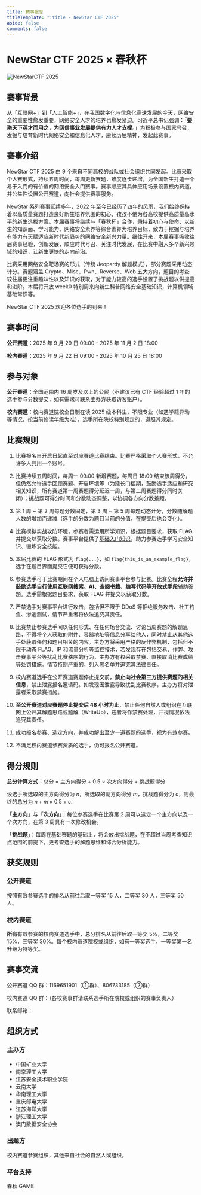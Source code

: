 ```yaml
---
title: 赛事信息
titleTemplate: ":title - NewStar CTF 2025"
aside: false
comments: false
---
```


<script setup>
import Container from '@/components/docs/Container.vue'
import Link from '@/components/docs/Link.vue'
import Text from '@/components/docs/NonTextDetectable.vue'
</script>

# NewStar CTF 2025 × 春秋杯

![NewStarCTF 2025](/assets/images/banner-2025.png)

## 赛事背景

从「互联网+」到「人工智能+」，在我国数字化与信息化高速发展的今天，网络安全的重要性愈发重要，网络安全人才的培养也愈发紧迫。习近平总书记强调：「**要聚天下英才而用之，为网信事业发展提供有力人才支撑**。」为积极参与国家号召，发掘与培育新时代网络安全和信息化人才，赓续历届精神，发起此赛事。

## 赛事介绍

NewStar CTF 2025 由 9 个来自不同高校的战队或社会组织共同发起。比赛采取个人赛形式，持续五周时间，每周更新赛题，难度逐步递增，为全国新生打造一个易于入门的有价值的网络安全入门赛事。赛事顺应其具体应用场景设置校内赛道，并公益性设置公开赛道，向社会提供赛事服务。

NewStar 系列赛事延续多年，2022 年至今已经历了四年的风雨，我们始终保持着以高质量赛题打造良好新生培养氛围的初心，孜孜不倦为各高校提供高质量高水平的新生选拔方案。本届赛事将继续与「春秋杯」合作，秉持着初心与使命、以新生的知识面、学习能力、网络安全素养等综合素养为培养目标，致力于挖掘与培养有能力有天赋适应新时代新趋势的网络安全新兴力量。继往开来，本届赛事吸收往届赛事经验，创新发展，顺应时代号召、关注时代发展，在比赛中融入多个新兴领域的知识，让新生更快的走向前沿。

比赛采用网络安全靶场赛的形式<span data-desc>（传统 Jeopardy 解题模式）</span>，部分赛题采用动态计分。赛题涵盖 Crypto、Misc、Pwn、Reverse、Web 五大方向，题目的考查较往届更注重趣味性以及知识的获取，对于能力较高的选手设置了挑战题以供提高和进阶。本届将开放 week0 特别周来向新生科普网络安全基础知识，计算机领域基础常识等。

NewStar CTF 2025 欢迎各位选手的到来！

## 赛事时间<Text class='desc-text' fontSize='18px' fontWeight='500' content='（GMT+0800 中国标准时间）' />

<strong>公开赛道：</strong>2025 年 9 月 29 日 09:00 - 2025 年 11 月 2 日 18:00

<strong>校内赛道：</strong>2025 年 9 月 22 日 09:00 - 2025 年 10 月 25 日 18:00

## 参与对象

<strong>公开赛道：</strong>全国范围内 16 周岁及以上的公民<span data-desc>（不建议已有 CTF 经验超过 1 年的选手参与分数提交，如有需求可联系主办方获取访客账户）</span>。

<strong>校内赛道：</strong>校内赛道院校全日制在读 2025 级本科生，不限专业<span data-desc>（如遇学籍异动等情况，按当前修读年级为准）</span>。选手所在院校特别规定的，遵照其规定。

## 比赛规则

1. 比赛报名自开启日起直至对应赛道比赛结束。比赛严格采取个人赛形式，不允许多人共用一个账号。

2. 比赛持续五周时间，每周一 09:00 新增赛题，每周日 18:00 结束该周得分，但仍然允许选手回顾赛题、开启环境等<span data-desc>（为延长门槛期，鼓励选手适应和研究相关知识，所有赛道第一周赛题得分延迟一周，与第二周赛题得分同时关闭）</span>；挑战题可得分时间和分数动态调整，以协调各方向分数差距。

3. 第 1 周 ~ 第 2 周每题分数固定，第 3 周 ~ 第 5 周每题动态计分，分数随解题人数的增加而递减<span data-desc>（选手的分数为题目当前的分值，在提交后也会变化）</span>。

4. 比赛模拟实战攻防环境，参赛者需运用所学知识，根据题目要求，获取 FLAG 并提交以获取分数。赛事平台提供了[基础入门知识](https://newstar.wiki/learn/)，助力参赛选手学习安全知识、锻炼安全技能。

5. 本届比赛的 FLAG 形式为 `flag{...}`，如 `flag{this_is_an_example_flag}`，选手在题目界面提交它便可获得分数。

6. 参赛选手可于比赛期间在个人电脑上访问赛事平台参与比赛。比赛全程<strong>允许并鼓励选手自行使用互联网搜索、AI、查阅书籍、编写代码等开放式手段</strong>辅助答题。选手需根据题目要求，获取 FLAG 并提交以获取分数。

7. 严禁选手对赛事平台进行攻击，包括但不限于 DDoS 等拒绝服务攻击、社工钓鱼、渗透测试，情节严重者将依法追究其责任。

8. 比赛禁止参赛选手间以任何形式、在任何场合交流、讨论当周赛题的解题思路，不得将个人获取的附件、容器地址等信息分享给他人，同时禁止从其他选手处获取任何和题目相关的内容。主办方将采用严格的反作弊机制，包括但不限于动态 FLAG、IP 和流量分析等监控技术，若发现存在包括交易、作弊、攻击赛事平台等扰乱比赛秩序的行为，主办方有权采取禁赛、直接取消比赛成绩等处罚措施。情节特别严重的，列入黑名单并追究其法律责任。

9. 校内赛道选手在公开赛道赛题停止提交前，<strong>禁止向社会第三方提供赛题的相关信息</strong>，禁止泄露报名邀请码。如发现因泄露导致扰乱比赛秩序，主办方将对泄露者采取禁赛措施。

10. <strong>至公开赛道对应赛题停止提交后 48 小时为止</strong>，禁止任何自然人或组织在互联网上公开其解题思路或题解（WriteUp），违者将作禁赛处理，并视情况依法追究其责任。

11. 成功报名参赛、选定方向，并成功解出至少一道赛题的选手，视为有效参赛。

12. 不满足校内赛道参赛资质的选手，仍可报名公开赛道。

## 得分规则

<strong>总分计算方式：</strong>总分 = 主方向得分 + 0.5 × 次方向得分 + 挑战题得分

设选手所选取的主方向得分为 $n$，所选取的副方向得分 $m$，挑战题得分为 $c$，则最终的总分为 $n + m \times 0.5+c$.

<Container type='info' title='名词解释'>

「<strong>主方向</strong>」与「<strong>次方向</strong>」：每位参赛选手在比赛第 2 周可以选定一个主方向以及一个次方向，在第 3 周具有一次修改机会。

「<strong>挑战题</strong>」：每周在基础赛题的基础上，将会放出挑战题，在不超过当周考查知识点范围的前提下，更考查选手的解题思维和综合分析能力。
</Container>

## 获奖规则

### 公开赛道

按照有效参赛选手的排名从前往后取一等奖 15 人，二等奖 30 人，三等奖 50 人。

### 校内赛道

<strong>所有</strong>有效参赛的校内赛道选手中，总分排名从前往后取一等奖 5%，二等奖 15%，三等奖 30%。每个校内赛道院校或组织，如有一等奖选手，一等奖第一名升级为特等奖。

## 赛事交流

公开赛道 QQ 群：1169651901<span data-desc>（①群）</span>、806733185<span data-desc>（②群）</span>

校内赛道 QQ 群：<span data-desc>（各校赛事群请联系选手所在院校或组织的赛事负责人）</span>

联系邮箱：<Link theme="plain" href="mailto:newstar@openctf.net" text="newstar@openctf.net" />

## 组织方式

### 主办方<Text class='desc-text' fontSize='16px' fontWeight='500' content='（以下排名不分先后）' />

- 中国矿业大学
- 南京理工大学
- 江苏安全技术职业学院
- 云南大学
- 华南理工大学
- 重庆邮电大学
- 江苏海洋大学
- 浙江理工大学
- 澳门数据安全协会

### 出题方<Text class='desc-text' fontSize='16px' fontWeight='500' content='（具体名单将在赛后公布）' />

校内赛道参赛组织，其他来自社会的自然人或组织。

### 平台支持

春秋 GAME
